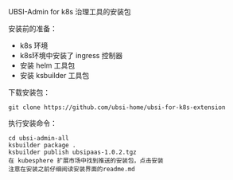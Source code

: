 UBSI-Admin for k8s 治理工具的安装包

安装前的准备：

- k8s 环境
- k8s环境中安装了 ingress 控制器
- 安装 helm 工具包
- 安装 ksbuilder 工具包

下载安装包：

`git clone https://github.com/ubsi-home/ubsi-for-k8s-extension`

执行安装命令：

  ```
  cd ubsi-admin-all
  ksbuilder package .
  ksbuilder publish ubsipaas-1.0.2.tgz
  在 kubesphere 扩展市场中找到推送的安装包，点击安装
  注意在安装之前仔细阅读安装界面的readme.md
  ```

